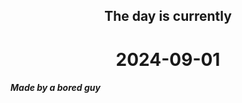 <h2 align=center>The day is currently</h2>
<h1 align=center><!--TIME BEGIN-->2024-09-01<!--TIME END--></h1>
<h5>Made by a bored guy</h5>
